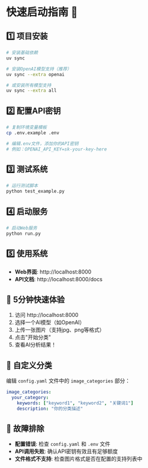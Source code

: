 # 快速启动指南 🚀

## 1️⃣ 项目安装

```bash
# 安装基础依赖
uv sync

# 安装OpenAI模型支持（推荐）
uv sync --extra openai

# 或安装所有模型支持
uv sync --extra all
```

## 2️⃣ 配置API密钥

```bash
# 复制环境变量模板
cp .env.example .env

# 编辑.env文件，添加你的API密钥
# 例如：OPENAI_API_KEY=sk-your-key-here
```

## 3️⃣ 测试系统

```bash
# 运行测试脚本
python test_example.py
```

## 4️⃣ 启动服务

```bash
# 启动Web服务
python run.py
```

## 5️⃣ 使用系统

- **Web界面**: http://localhost:8000
- **API文档**: http://localhost:8000/docs

## 🎯 5分钟快速体验

1. 访问 http://localhost:8000
2. 选择一个AI模型（如OpenAI）
3. 上传一张图片（支持jpg、png等格式）
4. 点击"开始分类"
5. 查看AI分析结果！

## 📝 自定义分类

编辑 `config.yaml` 文件中的 `image_categories` 部分：

```yaml
image_categories:
  your_category:
    keywords: ["keyword1", "keyword2", "关键词1"]
    description: "你的分类描述"
```

## 🔧 故障排除

- **配置错误**: 检查 `config.yaml` 和 `.env` 文件
- **API调用失败**: 确认API密钥有效且有足够额度
- **文件格式不支持**: 检查图片格式是否在配置的支持列表中